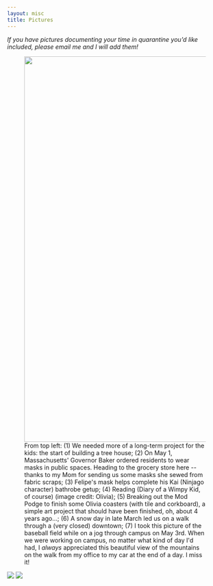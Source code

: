 ```yaml
---
layout: misc
title: Pictures
---
```


*If you have pictures documenting your time in quarantine you'd like included, please email me and I will add them!*

<figure>
  <img src="{{ site.github.url }}/assets/img/kat_collage.jpg" width="900" height="900"> 
    <figcaption> From top left: (1) We needed more of a long-term project for the kids: the start of building a tree house; (2) On May 1, Massachusetts' Governor Baker ordered residents to wear masks in public spaces.  Heading to the grocery store here -- thanks to my Mom for sending us some masks she sewed from fabric scraps; (3) Felipe's mask helps complete his Kai (Ninjago character) bathrobe getup; (4) Reading (Diary of a Wimpy Kid, of course) (image credit: Olivia); (5) Breaking out the Mod Podge to finish some Olivia coasters (with tile and corkboard), a simple art project that should have been finished, oh, about 4 years ago...; (6) A snow day in late March led us on a walk through a (very closed) downtown; (7) I took this picture of the baseball field while on a jog through campus on May 3rd.  When we were working on campus, no matter what kind of day I'd had, I <i> always </i> appreciated this beautiful view of the mountains on the walk from my office to my car at the end of a day.  I miss it! </figcaption>
</figure>

<img src="{{ site.github.url }}/assets/img/felipe_olivia_treats1.JPG"> 

<img src="{{ site.github.url }}/assets/img/felipe_olivia_treats3.jpg"> 



